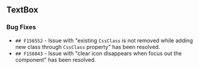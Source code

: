 ##  TextBox

###    Bug Fixes

- `## F156552` - Issue with "existing `CssClass` is not removed while adding new class through `CssClass` property" has been resolved.
- `## F156843` - Issue with "clear icon disappears when focus out the component" has been resolved.
